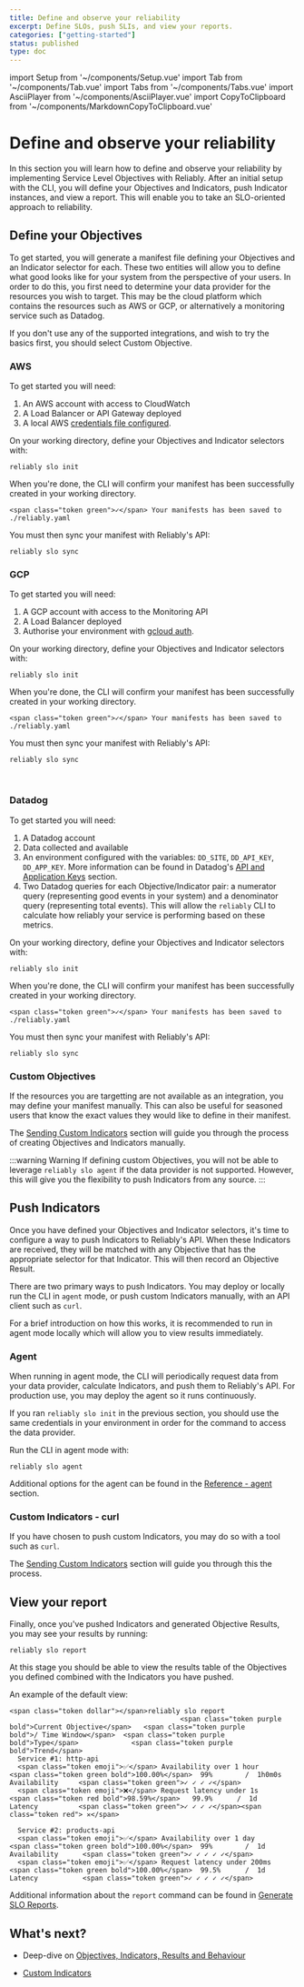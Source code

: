 ```yaml
---
title: Define and observe your reliability
excerpt: Define SLOs, push SLIs, and view your reports.
categories: ["getting-started"]
status: published
type: doc
---
```


import Setup from '~/components/Setup.vue'
import Tab from '~/components/Tab.vue'
import Tabs from '~/components/Tabs.vue'
import AsciiPlayer from '~/components/AsciiPlayer.vue'
import CopyToClipboard from '~/components/MarkdownCopyToClipboard.vue'

# Define and observe your reliability

In this section you will learn how to define and observe your reliability by implementing Service Level Objectives with Reliably. After an initial setup with the CLI, you will define your Objectives and Indicators, push Indicator instances, and view a report. This will enable you to take an SLO-oriented approach to reliability.

<!-- TODO: A sandox option notice, when that's finished, should be noted/linked somehow without disturbing the flow. -->

<Setup />

## Define your Objectives

To get started, you will generate a manifest file defining your Objectives and an Indicator selector for each. These two entities will allow you to define what good looks like for your system from the perspective of your users. In order to do this, you first need to determine your data provider for the resources you wish to target. This may be the cloud platform which contains the resources such as AWS or GCP, or alternatively a monitoring service such as Datadog.

If you don't use any of the supported integrations, and wish to try the basics first, you should select Custom Objective.

<Tabs>
<Tab name="AWS" selected="true">

### AWS

To get started you will need:

1. An AWS account with access to CloudWatch
2. A Load Balancer or API Gateway deployed
3. A local AWS [credentials file configured](https://docs.aws.amazon.com/cli/latest/userguide/cli-configure-quickstart.html).

On your working directory, define your Objectives and Indicator selectors with:

```console
reliably slo init
```

<CopyToClipboard />

When you're done, the CLI will confirm your manifest has been successfully created in your working directory.

```reliably
<span class="token green">✓</span> Your manifests has been saved to ./reliably.yaml
````

You must then sync your manifest with Reliably's API:

```console
reliably slo sync
```

<CopyToClipboard />

</Tab>
<Tab name="GCP">

### GCP

To get started you will need:

1. A GCP account with access to the Monitoring API
2. A Load Balancer deployed
3. Authorise your environment with [gcloud auth](https://cloud.google.com/sdk/docs/authorizing#authorizing_with_a_user_account).

On your working directory, define your Objectives and Indicator selectors with:

```console
reliably slo init
```

<CopyToClipboard />

When you're done, the CLI will confirm your manifest has been successfully created in your working directory.

```reliably
<span class="token green">✓</span> Your manifests has been saved to ./reliably.yaml
````

You must then sync your manifest with Reliably's API:

```console
reliably slo sync
```

<CopyToClipboard />

<br>

</Tab>
<Tab name="Datadog">

### Datadog

To get started you will need:

1. A Datadog account
2. Data collected and available
3. An environment configured with the variables: `DD_SITE`, `DD_API_KEY`, `DD_APP_KEY`. More information can be found in Datadog's [API and Application Keys](https://docs.datadoghq.com/account_management/api-app-keys/) section.
4. Two Datadog queries for each Objective/Indicator pair: a numerator query (representing good events in your system) and a denominator query (representing total events). This will allow the `reliably` CLI to calculate how reliably your service is performing based on these metrics.

On your working directory, define your Objectives and Indicator selectors with:

```console
reliably slo init
```

<CopyToClipboard />

When you're done, the CLI will confirm your manifest has been successfully created in your working directory.

```reliably
<span class="token green">✓</span> Your manifests has been saved to ./reliably.yaml
````

You must then sync your manifest with Reliably's API:

```console
reliably slo sync
```

<CopyToClipboard />

</Tab>
<Tab name="Custom Objectives">

### Custom Objectives

If the resources you are targetting are not available as an integration, you may define your manifest manually. This can also be useful for seasoned users that know the exact values they would like to define in their manifest.

The [Sending Custom Indicators](/docs/guides/slo/sending-custom-indicators/) section will guide you through the process of creating Objectives and Indicators manually.

:::warning Warning
If defining custom Objectives, you will not be able to leverage `reliably slo agent` if the data provider is not supported. However, this will give you the flexibility to push Indicators from any source. 
:::

</Tab>
</Tabs>

## Push Indicators

Once you have defined your Objectives and Indicator selectors, it's time to configure a way to push Indicators to Reliably's API. When these Indicators are received, they will be matched with any Objective that has the appropriate selector for that Indicator. This will then record an Objective Result.

There are two primary ways to push Indicators. You may deploy or locally run the CLI in `agent` mode, or push custom Indicators manually, with an API client such as `curl`.

For a brief introduction on how this works, it is recommended to run in agent mode locally which will allow you to view results immediately.

<Tabs>
<Tab name="Agent" selected="true">

### Agent

When running in agent mode, the CLI will periodically request data from your data provider, calculate Indicators, and push them to Reliably's API. For production use, you may deploy the agent so it runs continuously.

If you ran `reliably slo init` in the previous section, you should use the same credentials in your environment in order for the command to access the data provider.

Run the CLI in agent mode with:

```console
reliably slo agent
```

<CopyToClipboard />

Additional options for the agent can be found in the [Reference - agent](/docs/reference/cli/reliably-slo-agent/) section.

</Tab>
<Tab name="Custom Indicators - curl">

### Custom Indicators - curl

If you have chosen to push custom Indicators, you may do so with a tool such as `curl`.

<!-- Choosing not to go in-depth here for the time being. -->

The [Sending Custom Indicators](/docs/guides/slo/sending-custom-indicators/) section will guide you through this the process.

</Tab>
</Tabs>

## View your report

Finally, once you've pushed Indicators and generated Objective Results, you may see your results by running:

```console
reliably slo report
```

<CopyToClipboard />

At this stage you should be able to view the results table of the Objectives you defined combined with the Indicators you have pushed.

An example of the default view:


```reliably
<span class="token dollar"></span>reliably slo report
                                          <span class="token purple bold">Current Objective</span>   <span class="token purple bold">/ Time Window</span>  <span class="token purple bold">Type</span>             <span class="token purple bold">Trend</span>
  Service #1: http-api
  <span class="token emoji">✅</span> Availability over 1 hour           <span class="token green bold">100.00%</span>  99%        /  1h0m0s      Availability     <span class="token green">✓ ✓ ✓ ✓</span>
  <span class="token emoji">❌</span> Request latency under 1s           <span class="token red bold">98.59%</span>   99.9%      /  1d          Latency          <span class="token green">✓ ✓ ✓ ✓</span><span class="token red"> ✕</span>

  Service #2: products-api
  <span class="token emoji">✅</span> Availability over 1 day            <span class="token green bold">100.00%</span>  99%        /  1d          Availability      <span class="token green">✓ ✓ ✓ ✓ ✓</span>
  <span class="token emoji">✅</span> Request latency under 200ms        <span class="token green bold">100.00%</span>  99.5%      /  1d          Latency           <span class="token green">✓ ✓ ✓ ✓ ✓</span>
```


Additional information about the `report` command can be found in [Generate SLO Reports](/docs/guides/slo/slo-reports/).

## What's next?
- Deep-dive on [Objectives, Indicators, Results and Behaviour](/docs/guides/how-it-works/objectives-indicators-results-and-behaviour/)
<!-- - Deploy an agent -->
- [Custom Indicators](/docs/guides/slo/sending-custom-indicators/)
<!-- - Add behaviour like slack alerts -->
